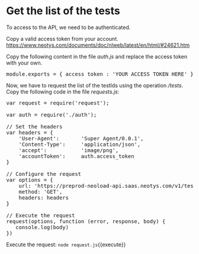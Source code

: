 # Get the list of the tests
To access to the API, we need to be authenticated.

Copy a valid access token from your account.
https://www.neotys.com/documents/doc/nlweb/latest/en/html/#24621.htm

Copy the following content in the file *auth.js* and replace the access token with your own.

<pre class="file" data-filename="auth.js" data-target="replace">
module.exports = { access_token : 'YOUR_ACCESS_TOKEN_HERE' };
</pre>

Now, we have to request the list of the testIds using the operation */tests*.
Copy the following code in the file *requests.js*:

<pre class="file" data-filename="request.js" data-target="replace">var request = require('request');

var auth = require('./auth');

// Set the headers
var headers = {
    'User-Agent':       'Super Agent/0.0.1',
    'Content-Type':     'application/json',
    'accept':           'image/png',
    'accountToken':     auth.access_token
}

// Configure the request
var options = {
    url: 'https://preprod-neoload-api.saas.neotys.com/v1/tests/',
    method: 'GET',
    headers: headers
}

// Execute the request
request(options, function (error, response, body) {
   console.log(body)
})
</pre>

Execute the request:
`node request.js`{{execute}}



